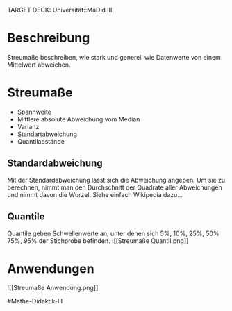 TARGET DECK: Universität::MaDid III

# Beschreibung
Streumaße beschreiben, wie stark und generell wie Datenwerte von einem Mittelwert abweichen.

# Streumaße
- Spannweite
- Mittlere absolute Abweichung vom Median
- Varianz
- Standartabweichung
- Quantilabstände

## Standardabweichung
Mit der Standardabweichung lässt sich die Abweichung angeben. Um sie zu berechnen, nimmt man den Durchschnitt der Quadrate aller Abweichungen und nimmt davon die Wurzel. Siehe einfach Wikipedia dazu...

## Quantile
Quantile geben Schwellenwerte an, unter denen sich 5%, 10%, 25%, 50% 75%, 95% der Stichprobe befinden.
![[Streumaße Quantil.png]]

# Anwendungen
![[Streumaße Anwendung.png]]

#Mathe-Didaktik-III 


